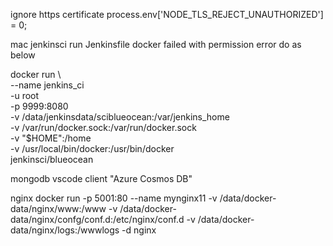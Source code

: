 ignore https certificate
process.env['NODE_TLS_REJECT_UNAUTHORIZED'] = 0;




mac jenkinsci run Jenkinsfile docker failed with permission error
do as below

docker run \       
  --name jenkins_ci \
  -u root \
  -p 9999:8080 \
  -v /data/jenkinsdata/sciblueocean:/var/jenkins_home \
  -v /var/run/docker.sock:/var/run/docker.sock \
  -v "$HOME":/home \
  -v /usr/local/bin/docker:/usr/bin/docker \
  jenkinsci/blueocean


mongodb vscode client "Azure Cosmos DB"


nginx
docker run -p 5001:80 --name mynginx11 -v /data/docker-data/nginx/www:/www -v /data/docker-data/nginx/confg/conf.d:/etc/nginx/conf.d -v /data/docker-data/nginx/logs:/wwwlogs -d nginx
